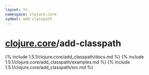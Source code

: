 ```yaml
---
layout: fn
namespace: clojure.core
symbol: add-classpath
---
```


# [clojure.core](../)/add-classpath

{% include 1.5.1/clojure.core/add_classpath/docs.md %}
{% include 1.5.1/clojure.core/add_classpath/examples.md %}
{% include 1.5.1/clojure.core/add_classpath/src.md %}


